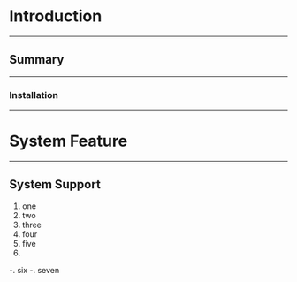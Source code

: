 # Introduction #
__________________________________________
## Summary ##
__________________________________________
### Installation ###
_________________________________________
# System Feature #
__________________________________________
## System Support ##
1. one
2. two
3. three
4. four
5. five
6. 
-. six
-. seven
